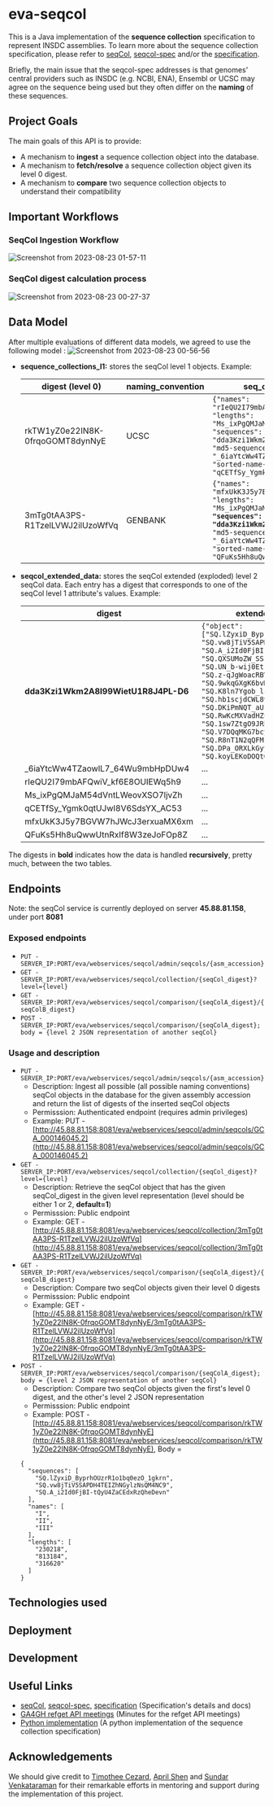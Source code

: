 # eva-seqcol
This is a Java implementation of the **sequence collection** specification to represent INSDC assemblies.
To learn more about the sequence collection specification, please refer to [seqCol](https://seqcol.readthedocs.io/en/dev/), [seqcol-spec](https://github.com/ga4gh/seqcol-spec/blob/master/docs/decision_record.md) and/or the [specification](https://github.com/ga4gh/seqcol-spec/blob/6e28693ce043ae993b9a67820cc9507f444884d0/docs/specification.md).

Briefly, the main issue that the seqcol-spec addresses is that genomes' central providers such as INSDC (e.g. NCBI, ENA), Ensembl or UCSC may agree on the sequence being used but they often differ on the **naming** of these sequences.

## Project Goals
The main goals of this API is to provide:
- A mechanism to **ingest** a sequence collection object into the database.
- A mechanism to **fetch/resolve** a sequence collection object given its level 0 digest.
- A mechanism to **compare** two sequence collection objects to understand their compatibility

## Important Workflows
### SeqCol Ingestion Workflow
![Screenshot from 2023-08-23 01-57-11](https://github.com/EBIvariation/eva-seqcol/assets/82417779/798c9b49-81bb-438e-90d6-6bc5ee532331)

### SeqCol digest calculation process
![Screenshot from 2023-08-23 00-27-37](https://github.com/EBIvariation/eva-seqcol/assets/82417779/02566f9e-94d2-41e9-aece-d72c3b7169a8)

## Data Model
After multiple evaluations of different data models, we agreed to use the following model :
![Screenshot from 2023-08-23 00-56-56](https://github.com/EBIvariation/eva-seqcol/assets/82417779/0b2c002b-a497-47ee-a3cc-0395de97ca4f)

- **sequence_collections_l1:** stores the seqCol level 1 objects. Example:

  | digest (level 0) | naming_convention | seq_col_level1object |
    | ------------- | ------------- | ------------- |
  | rkTW1yZ0e22IN8K-0frqoGOMT8dynNyE | UCSC | ```{"names": "rIeQU2I79mbAFQwiV_kf6E8OUIEWq5h9", "lengths": "Ms_ixPgQMJaM54dVntLWeovXSO7ljvZh", "sequences": "dda3Kzi1Wkm2A8I99WietU1R8J4PL-D6", "md5-sequences": "_6iaYtcWw4TZaowlL7_64Wu9mbHpDUw4", "sorted-name-length-pairs": "qCETfSy_Ygmk0qtUJwI8V6SdsYX_AC53"}``` |
  | 3mTg0tAA3PS-R1TzelLVWJ2ilUzoWfVq | GENBANK | ```{"names": "mfxUkK3J5y7BGVW7hJWcJ3erxuaMX6xm", "lengths": "Ms_ixPgQMJaM54dVntLWeovXSO7ljvZh",```**``` "sequences": "dda3Kzi1Wkm2A8I99WietU1R8J4PL-D6```**```", "md5-sequences": "_6iaYtcWw4TZaowlL7_64Wu9mbHpDUw4", "sorted-name-length-pairs": "QFuKs5Hh8uQwwUtnRxIf8W3zeJoFOp8Z"}``` |
- **seqcol_extended_data:** stores the seqCol extended (exploded) level 2 seqCol data. Each entry has a digest that corresponds to one of the seqCol level 1 attribute's values. Example:

  | digest | extended_seq_col_data |
    | ------------- | ------------- |
  | **dda3Kzi1Wkm2A8I99WietU1R8J4PL-D6** | ```{"object": ["SQ.lZyxiD_ByprhOUzrR1o1bq0ezO_1gkrn", "SQ.vw8jTiV5SAPDH4TEIZhNGylzNsQM4NC9", "SQ.A_i2Id0FjBI-tQyU4ZaCEdxRzQheDevn", "SQ.QXSUMoZW_SSsCCN9_wc-xmubKQSOn3Qb", "SQ.UN_b-wij0EtsgFqQ2xNsbXs_GYQQIbeQ", "SQ.z-qJgWoacRBV77zcMgZN9E_utrdzmQsH", "SQ.9wkqGXgK6bvM0gcjBiTDk9tAaqOZojlR", "SQ.K8ln7Ygob_lcVjNh-C8kUydzZjRt3UDf", "SQ.hb1scjdCWL89PtAkR0AVH9-dNH5R0FsN", "SQ.DKiPmNQT_aUFndwpRiUbgkRj4DPHgGjd", "SQ.RwKcMXVadHZub1qL0Y5c1gmNU1_vHFme", "SQ.1sw7ZtgO9JRb1kUEuhVz1wBix5_8Opci", "SQ.V7DQqMKG7bcyxiMZK9wNjkK-udR7hrad", "SQ.R8nT1N2qQFMc_uVMQUVMw-D2GcVmb5v6", "SQ.DPa_ORXLkGyyCbW9SWeqePfortM-Vdlm", "SQ.koyLEKoDOQtGHjb4r0m3o2SXxI09Z_sI"]}``` |
  | _6iaYtcWw4TZaowlL7_64Wu9mbHpDUw4 | ... |
  | rIeQU2I79mbAFQwiV_kf6E8OUIEWq5h9 | ... |
  | Ms_ixPgQMJaM54dVntLWeovXSO7ljvZh | ... |
  | qCETfSy_Ygmk0qtUJwI8V6SdsYX_AC53 | ... |
  | mfxUkK3J5y7BGVW7hJWcJ3erxuaMX6xm | ... |
  | QFuKs5Hh8uQwwUtnRxIf8W3zeJoFOp8Z | ... |

The digests in **bold** indicates how the data is handled **recursively**, pretty much, between the two tables.
## Endpoints
Note: the seqCol service is currently deployed on server **45.88.81.158**, under port **8081**
### Exposed endpoints
- `PUT - SERVER_IP:PORT/eva/webservices/seqcol/admin/seqcols/{asm_accession}`
- `GET - SERVER_IP:PORT/eva/webservices/seqcol/collection/{seqCol_digest}?level={level}`
- `GET - SERVER_IP:PORT/eva/webservices/seqcol/comparison/{seqColA_digest}/{seqColB_digest}`
- `POST - SERVER_IP:PORT/eva/webservices/seqcol/comparison/{seqColA_digest}; body = {level 2 JSON representation of another seqCol}`
### Usage and description
- `PUT - SERVER_IP:PORT/eva/webservices/seqcol/admin/seqcols/{asm_accession}`
  -  Description: Ingest all possible (all possible naming conventions) seqCol objects in the database for the given assembly accession and return the list of digests of the inserted seqCol objects
  -  Permisssion: Authenticated endpoint (requires admin privileges)
  -  Example: PUT - [http://45.88.81.158:8081/eva/webservices/seqcol/admin/seqcols/GCA_000146045.2](http://45.88.81.158:8081/eva/webservices/seqcol/admin/seqcols/GCA_000146045.2)
- `GET - SERVER_IP:PORT/eva/webservices/seqcol/collection/{seqCol_digest}?level={level}`
  -  Description: Retrieve the seqCol object that has the given seqCol_digest in the given level representation (level should be either 1 or 2, **default=1**)
  -  Permisssion: Public endpoint
  -  Example: GET - [http://45.88.81.158:8081/eva/webservices/seqcol/collection/3mTg0tAA3PS-R1TzelLVWJ2ilUzoWfVq](http://45.88.81.158:8081/eva/webservices/seqcol/collection/3mTg0tAA3PS-R1TzelLVWJ2ilUzoWfVq)
- `GET - SERVER_IP:PORT/eva/webservices/seqcol/comparison/{seqColA_digest}/{seqColB_digest}`
  -  Description: Compare two seqCol objects given their level 0 digests
  -  Permisssion: Public endpoint
  -  Example: GET - [http://45.88.81.158:8081/eva/webservices/seqcol/comparison/rkTW1yZ0e22IN8K-0frqoGOMT8dynNyE/3mTg0tAA3PS-R1TzelLVWJ2ilUzoWfVq](http://45.88.81.158:8081/eva/webservices/seqcol/comparison/rkTW1yZ0e22IN8K-0frqoGOMT8dynNyE/3mTg0tAA3PS-R1TzelLVWJ2ilUzoWfVq)
- `POST - SERVER_IP:PORT/eva/webservices/seqcol/comparison/{seqColA_digest}; body = {level 2 JSON representation of another seqCol}`
  -  Description: Compare two seqCol objects given the first's level 0 digest, and the other's level 2 JSON representation
  -  Permisssion: Public endpoint
  -  Example: POST - [http://45.88.81.158:8081/eva/webservices/seqcol/comparison/rkTW1yZ0e22IN8K-0frqoGOMT8dynNyE](http://45.88.81.158:8081/eva/webservices/seqcol/comparison/rkTW1yZ0e22IN8K-0frqoGOMT8dynNyE), Body =
    ```
  {
      "sequences": [
        "SQ.lZyxiD_ByprhOUzrR1o1bq0ezO_1gkrn",
        "SQ.vw8jTiV5SAPDH4TEIZhNGylzNsQM4NC9",
        "SQ.A_i2Id0FjBI-tQyU4ZaCEdxRzQheDevn"
      ],
      "names": [
        "I",
        "II",
        "III"
      ],
      "lengths": [
        "230218",
        "813184",
        "316620"
      ]
  }
## Technologies used
## Deployment
## Development
## Useful Links
- [seqCol](https://seqcol.readthedocs.io/en/dev/), [seqcol-spec](https://github.com/ga4gh/seqcol-spec/blob/master/docs/decision_record.md), [specification](https://github.com/ga4gh/seqcol-spec/blob/6e28693ce043ae993b9a67820cc9507f444884d0/docs/specification.md) (Specification's details and docs)
- [GA4GH refget API meetings](https://docs.google.com/document/d/18VIGjcEC7B8XMbqh1E2afTMdbEo9WMK1/edi) (Minutes for the refget API meetings)
- [Python implementation](https://github.com/refgenie/seqcol/tree/46675b669ae07db9da4fc3d113fefa2c1667b1fb/seqcol) (A python implementation of the sequence collection specification)
## Acknowledgements
We should give credit to [Timothee Cezard](https://github.com/tcezard), [April Shen](https://github.com/apriltuesday) and [Sundar Venkataraman](https://github.com/sundarvenkata-EBI) for their remarkable efforts in mentoring and support during the implementation of this project. 
